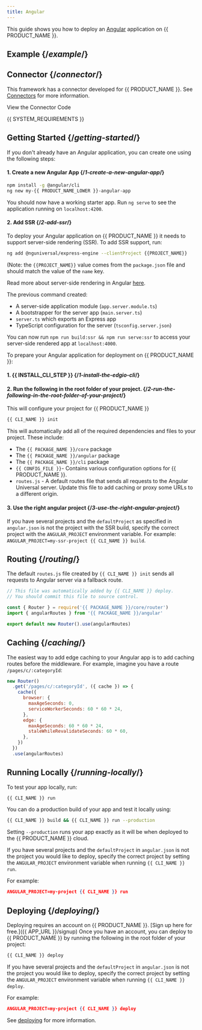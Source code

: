 ```yaml
---
title: Angular
---
```


This guide shows you how to deploy an [Angular](https://angular.io) application on {{ PRODUCT_NAME }}.

## Example {/*example*/}

<ExampleButtons
  title="Angular SSR"
  siteUrl="https://layer0-docs-layer0-angular-example-default.layer0-limelight.link/category/hats"
  repoUrl="https://github.com/layer0-docs/layer0-angular-example" 
  deployFromRepo />

## Connector {/*connector*/}

This framework has a connector developed for {{ PRODUCT_NAME }}. See [Connectors](connectors) for more information.

<ButtonLink variant="stroke" type="code" withIcon={true} href="https://github.com/layer0-docs/layer0-connectors/tree/main/layer0-angular-connector">
 View the Connector Code
</ButtonLink>

{{ SYSTEM_REQUIREMENTS }}

## Getting Started {/*getting-started*/}

If you don't already have an Angular application, you can create one using the following steps:

#### 1. Create a new Angular App {/*1-create-a-new-angular-app*/}

```bash
npm install -g @angular/cli
ng new my-{{ PRODUCT_NAME_LOWER }}-angular-app
```

You should now have a working starter app. Run `ng serve` to see the application running on `localhost:4200`.

#### 2. Add SSR {/*2-add-ssr*/}

To deploy your Angular application on {{ PRODUCT_NAME }} it needs to support server-side rendering (SSR). To add SSR support, run:

```bash
ng add @nguniversal/express-engine --clientProject {{PROJECT_NAME}}
```

(Note: the `{{PROJECT_NAME}}` value comes from the `package.json` file and should match the value of the `name` key.

Read more about server-side rendering in Angular [here](https://angular.io/guide/universal).

The previous command created:

- A server-side application module (`app.server.module.ts`)
- A bootstrapper for the server app (`main.server.ts`)
- `server.ts` which exports an Express app
- TypeScript configuration for the server (`tsconfig.server.json`)

You can now run `npm run build:ssr && npm run serve:ssr` to access your server-side rendered app at `localhost:4000`.

To prepare your Angular application for deployment on {{ PRODUCT_NAME }}:

#### 1. {{ INSTALL_CLI_STEP }} {/*1-install-the-edgio-cli*/}

#### 2. Run the following in the root folder of your project. {/*2-run-the-following-in-the-root-folder-of-your-project*/}
This will configure your project for {{ PRODUCT_NAME }}

```bash
{{ CLI_NAME }} init
```

This will automatically add all of the required dependencies and files to your project. These include:

- The `{{ PACKAGE_NAME }}/core` package
- The `{{ PACKAGE_NAME }}/angular` package
- The `{{ PACKAGE_NAME }}/cli` package
- `{{ CONFIG_FILE }}`- Contains various configuration options for {{ PRODUCT_NAME }}.
- `routes.js` - A default routes file that sends all requests to the Angular Universal server. Update this file to add caching or proxy some URLs to a different origin.

#### 3. Use the right angular project {/*3-use-the-right-angular-project*/}

If you have several projects and the `defaultProject` as specified in `angular.json` is not the project with the SSR build, specify the correct project with the `ANGULAR_PROJECT` environment variable. For example: `ANGULAR_PROJECT=my-ssr-project {{ CLI_NAME }} build`.

## Routing {/*routing*/}

The default `routes.js` file created by `{{ CLI_NAME }} init` sends all requests to Angular server via a fallback route.

```js
// This file was automatically added by {{ CLI_NAME }} deploy.
// You should commit this file to source control.

const { Router } = require('{{ PACKAGE_NAME }}/core/router')
import { angularRoutes } from '{{ PACKAGE_NAME }}/angular'

export default new Router().use(angularRoutes)
```

## Caching {/*caching*/}

The easiest way to add edge caching to your Angular app is to add caching routes before the middleware. For example,
imagine you have a route `/pages/c/:categoryId`:

```js
new Router()
  .get('/pages/c/:categoryId', ({ cache }) => {
    cache({
      browser: {
        maxAgeSeconds: 0,
        serviceWorkerSeconds: 60 * 60 * 24,
      },
      edge: {
        maxAgeSeconds: 60 * 60 * 24,
        staleWhileRevalidateSeconds: 60 * 60,
      },
    })
  })
  .use(angularRoutes)
```

## Running Locally {/*running-locally*/}

To test your app locally, run:

```bash
{{ CLI_NAME }} run
```

You can do a production build of your app and test it locally using:

```bash
{{ CLI_NAME }} build && {{ CLI_NAME }} run --production
```

Setting `--production` runs your app exactly as it will be when deployed to the {{ PRODUCT_NAME }} cloud.

If you have several projects and the `defaultProject` in `angular.json` is not the project you would like to deploy, specify the correct project by setting the `ANGULAR_PROJECT` environment variable when running `{{ CLI_NAME }} run`.

For example:

```json
ANGULAR_PROJECT=my-project {{ CLI_NAME }} run
```

## Deploying {/*deploying*/}

Deploying requires an account on {{ PRODUCT_NAME }}. [Sign up here for free.]({{ APP_URL }}/signup) Once you have an account, you can deploy to {{ PRODUCT_NAME }} by running the following in the root folder of your project:

```bash
{{ CLI_NAME }} deploy
```

If you have several projects and the `defaultProject` in `angular.json` is not the project you would like to deploy, specify the correct project by setting the `ANGULAR_PROJECT` environment variable when running `{{ CLI_NAME }} deploy`.

For example:

```json
ANGULAR_PROJECT=my-project {{ CLI_NAME }} deploy
```

See [deploying](deploying) for more information.
